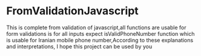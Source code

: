 # FromValidationJavascript

This is complete from validation of javascript,all functions are usable for form  validations is for all inputs expect isValidPhoneNumber function which is usable for Iranian mobile phone number,According to these explanations and interpretations, I hope this project can be used by you
